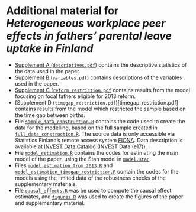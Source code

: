 Additional material for  *Heterogeneous workplace peer effects in
fathers’ parental leave uptake in Finland*
================

- [Supplement A (`descriptives.pdf`)](descriptives.pdf) contains the descriptive statistics of the data used in the paper.
- [Supplement B (`variables.pdf`)](variables.pdf) contains descriptions of the variables used in the paper.
- [Supplement C (`reform_restriction.pdf`](reform_restriction.pdf) contains results from the model focusing on focal fathers eligible for 2013 reform.
- [Supplement D (`timegap_restriction.pdf`)[timegap_restriction.pdf] contains results from the model which restricted the sample based on the time gap between births.
- File [`sample_data_construction.R`](sample_data_construction.R) contains the code used to create the
  data for the modelling, based on the full sample created in
  [`full_data_construction.R`](full_data_construction.R). The source data is only accessible via
  Statistics Finland’s remote access system
  [FIONA](https://stat.fi/tup/tutkijapalvelut/fiona-etakayttojarjestelma_en.html).
  Data description is available at [INVEST Data
  Catalog](https://investdata.utu.fi/catalog) (INVEST Data (e17)).
- File [`model_estimation.R`](model_estimation.R) contains the codes for estimating the main
  model of the paper, using the Stan model in [`model.stan`](model.stan).
- Files [`model_estimation_from_2013.R`](model_estimation_from_2013.R) and
  [`model_estimation_timegap_restriction.R`](model_estimation_timegap_restriction.R) contain the codes for the
  models using the limited data of the robustness checks of the
  supplementary materials.
- File [`causal_effects.R`](causal_effects.R) was be used to compute the causal effect
  estimates, and [`figures.R`](figures.R) was used to create the figures of the paper
  and supplementary material.



